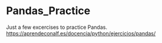 # Pandas_Practice
Just a few excercises to practice Pandas.
https://aprendeconalf.es/docencia/python/ejercicios/pandas/
